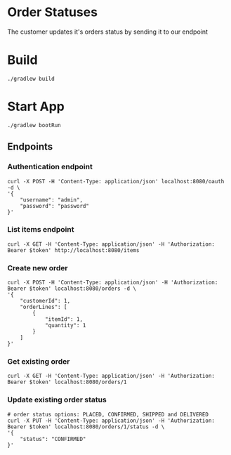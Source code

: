 # Order Statuses
The customer updates it's orders status by sending it to our endpoint

# Build
```shell
./gradlew build
```

# Start App
```shell
./gradlew bootRun
```

## Endpoints

### Authentication endpoint
```shell
curl -X POST -H 'Content-Type: application/json' localhost:8080/oauth -d \
'{
    "username": "admin",
    "password": "password"
}'
```

### List items endpoint
```shell
curl -X GET -H 'Content-Type: application/json' -H 'Authorization: Bearer $token' http://localhost:8080/items
```

### Create new order
```shell
curl -X POST -H 'Content-Type: application/json' -H 'Authorization: Bearer $token' localhost:8080/orders -d \
'{
    "customerId": 1,
    "orderLines": [
        {
            "itemId": 1,
            "quantity": 1
        }
    ]
}'
```

### Get existing order
```shell
curl -X GET -H 'Content-Type: application/json' -H 'Authorization: Bearer $token' localhost:8080/orders/1
```

### Update existing order status
```shell
# order status options: PLACED, CONFIRMED, SHIPPED and DELIVERED
curl -X PUT -H 'Content-Type: application/json' -H 'Authorization: Bearer $token' localhost:8080/orders/1/status -d \
'{
    "status": "CONFIRMED"
}'
```
